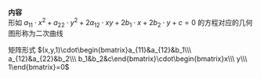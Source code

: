 **内容**  
形如 $a_{11}\cdot x^2+a_{22}\cdot y^2+2a_{12}\cdot xy+2b_1\cdot x+2b_2\cdot y+c=0$ 的方程对应的几何图形称为二次曲线  
  
矩阵形式 $(x,y,1)\cdot\begin{bmatrix}a_{11}&a_{12}&b_1\\\ a_{12}&a_{22}&b_2\\\ b_1&b_2&c\end{bmatrix}\cdot\begin{bmatrix}x\\\ y\\\ 1\end{bmatrix}=0$  
